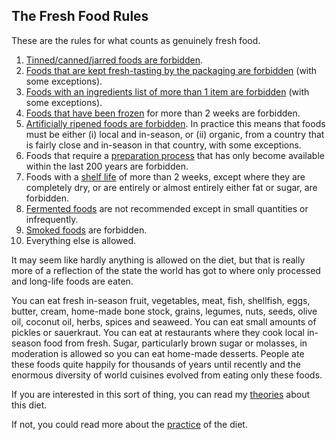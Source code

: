 <a name="fresh_rules"></a>
## The Fresh Food Rules

These are the rules for what counts as genuinely fresh food.

1. [Tinned/canned/jarred foods are forbidden][tinned].
1. [Foods that are kept fresh-tasting by the packaging are forbidden][packaging] (with some exceptions).
1. [Foods with an ingredients list of more than 1 item are forbidden][ingredients] (with some exceptions).
1. [Foods that have been frozen][frozen] for more than 2 weeks are forbidden.
1. [Artificially ripened foods are forbidden][ripened]. In practice this means that foods must be either (i) local and in-season, or (ii) organic, from a country that is fairly close and in-season in that country, with some exceptions.
1. Foods that require a [preparation process][preparation] that has only become available within the last 200 years are forbidden.
1. Foods with a [shelf life][shelf_life] of more than 2 weeks, except where they are completely dry, or are entirely or almost entirely either fat or sugar, are forbidden.
1. [Fermented foods][fermented] are not recommended except in small quantities or infrequently. 
1. [Smoked foods][smoked] are forbidden.
1. Everything else is allowed.

It may seem like hardly anything is allowed on the diet, but that is really more of a reflection of the state the world has got to where only processed and long-life foods are eaten.

You can eat fresh in-season fruit, vegetables, meat, fish, shellfish, eggs, butter, cream, home-made bone stock, grains, legumes, nuts, seeds, olive oil, coconut oil, herbs, spices and seaweed. You can eat small amounts of pickles or sauerkraut. You can eat at restaurants where they cook local in-season food from fresh. Sugar, particularly brown sugar or molasses, in moderation is allowed so you can eat home-made desserts. People ate these foods quite happily for thousands of years until recently and the enormous diversity of world cuisines evolved from eating only these foods.

If you are interested in this sort of thing, you can read my [theories][theory] about this diet.

If not, you could read more about the [practice][practice] of the diet.

[tinned]: #tinned
[packaging]: #packaging
[ingredients]: #ingredients
[frozen]: #frozen
[ripened]: #ripened
[preparation]: #preparation
[shelf_life]: #shelf_life
[fermented]: #fermented
[smoked]: #smoked
[theory]: #theory
[practice]: #practice
